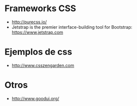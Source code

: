 # Frameworks CSS

- http://purecss.io/
- Jetstrap is the premier interface-building tool for Bootstrap: https://www.jetstrap.com

# Ejemplos de css

- http://www.csszengarden.com

# Otros

- http://www.goodui.org/
